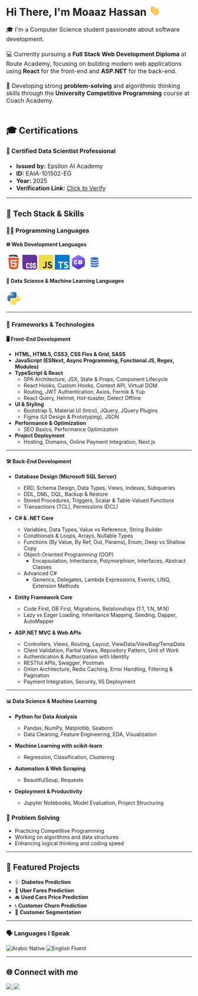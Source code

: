 <h1>Hi There, I'm Moaaz Hassan <img src="https://raw.githubusercontent.com/ABSphreak/ABSphreak/master/gifs/Hi.gif" width="30px"></h1>

<span style="font-size:16px">

🎓 I'm a Computer Science student passionate about software development.  
<br>
💻 Currently pursuing a <strong>Full Stack Web Development Diploma</strong> at Route Academy, focusing on building modern web applications using <strong>React</strong> for the front-end and <strong>ASP.NET</strong> for the back-end.  
<br>
🧠 Developing strong <strong>problem-solving</strong> and algorithmic thinking skills through the <strong>University Competitive Programming</strong> course at Coach Academy.  
<br>
## 🎓 Certifications

#### 📜 Certified Data Scientist Professional  
- **Issued by:** Epsilon AI Academy  
- **ID:** EAIA-101502-EG  
- **Year:** 2025  
- **Verification Link:** [Click to Verify](https://epsilonaii.org/verify)

</span>

---

## 🚀 Tech Stack & Skills

### 👨‍💻 Programming Languages

#### 🌐 Web Development Languages
<p align="left">
  <img title="HTML" width="40px" src="https://raw.githubusercontent.com/github/explore/main/topics/html/html.png" />
  <img title="CSS" width="40px" src="https://raw.githubusercontent.com/github/explore/main/topics/css/css.png" />
  <img title="JavaScript" width="40px" src="https://raw.githubusercontent.com/github/explore/main/topics/javascript/javascript.png" />
  <img title="TypeScript" width="40px" src="https://raw.githubusercontent.com/github/explore/main/topics/typescript/typescript.png" />
  <img title="C#" width="40px" src="https://raw.githubusercontent.com/github/explore/main/topics/csharp/csharp.png" />
  <img title="SQL" width="40px" src="https://raw.githubusercontent.com/github/explore/main/topics/sql/sql.png" />
</p>

#### 🤖 Data Science & Machine Learning Languages
<p align="left">
  <img title="Python" width="40px" src="https://raw.githubusercontent.com/github/explore/main/topics/python/python.png" />
</p>

---

### 🧱 Frameworks & Technologies

#### 🖥️ Front-End Development

- **HTML, HTML5, CSS3, CSS Flex & Grid, SASS**
- **JavaScript (ESNext, Async Programming, Functional JS, Regex, Modules)**
- **TypeScript & React**
  - SPA Architecture, JSX, State & Props, Component Lifecycle
  - React Hooks, Custom Hooks, Context API, Virtual DOM
  - Routing, JWT Authentication, Axios, Formik & Yup
  - React Query, Helmet, Hot-toaster, Detect Offline
- **UI & Styling**
  - Bootstrap 5, Material UI (Intro), JQuery, JQuery Plugins
  - Figma (UI Design & Prototyping), JSON
- **Performance & Optimization**
  - SEO Basics, Performance Optimization
- **Project Deployment**
  - Hosting, Domains, Online Payment Integration, Next.js

---

#### 🛠️ Back-End Development

- **Database Design (Microsoft SQL Server)**
  - ERD, Schema Design, Data Types, Views, Indexes, Subqueries
  - DDL, DML, DQL, Backup & Restore
  - Stored Procedures, Triggers, Scalar & Table-Valued Functions
  - Transactions (TCL), Permissions (DCL)

- **C# & .NET Core**
  - Variables, Data Types, Value vs Reference, String Builder
  - Conditionals & Loops, Arrays, Nullable Types
  - Functions (By Value, By Ref, Out, Params), Enum, Deep vs Shallow Copy
  - Object-Oriented Programming (OOP)
    - Encapsulation, Inheritance, Polymorphism, Interfaces, Abstract Classes
  - Advanced C#
    - Generics, Delegates, Lambda Expressions, Events, LINQ, Extension Methods

- **Entity Framework Core**
  - Code First, DB First, Migrations, Relationships (1:1, 1:N, M:N)
  - Lazy vs Eager Loading, Inheritance Mapping, Seeding, Dapper, AutoMapper

- **ASP.NET MVC & Web APIs**
  - Controllers, Views, Routing, Layout, ViewData/ViewBag/TempData
  - Client Validation, Partial Views, Repository Pattern, Unit of Work
  - Authentication & Authorization with Identity
  - RESTful APIs, Swagger, Postman
  - Onion Architecture, Redis Caching, Error Handling, Filtering & Pagination
  - Payment Integration, Security, IIS Deployment

---

#### 📊 Data Science & Machine Learning

- **Python for Data Analysis**
  - Pandas, NumPy, Matplotlib, Seaborn
  - Data Cleaning, Feature Engineering, EDA, Visualization

- **Machine Learning with scikit-learn**
  - Regression, Classification, Clustering

- **Automation & Web Scraping**
  - BeautifulSoup, Requests

- **Deployment & Productivity**
  - Jupyter Notebooks, Model Evaluation, Project Structuring

### 🧩 Problem Solving
- Practicing Competitive Programming  
- Working on algorithms and data structures  
- Enhancing logical thinking and coding speed  

---

## 📂 Featured Projects
- 🩺 **Diabetes Prediction**  
- 🚖 **Uber Fares Prediction**  
- 🚘 **Used Cars Price Prediction**  
- 📞 **Customer Churn Prediction**  
- 👥 **Customer Segmentation**


---

### 🗣️ Languages I Speak

<p align="left">
  <img src="https://img.shields.io/badge/Arabic-Native-green" alt="Arabic Native" />
  <img src="https://img.shields.io/badge/English-Fluent-blue" alt="English Fluent" />
</p>

---



## 🌐 Connect with me

<p align="left">
  <a href="https://www.linkedin.com/in/moaaz-hassan-298108377/">
    <img src="https://cdn2.iconfinder.com/data/icons/social-media-2285/512/1_Linkedin_unofficial_colored_svg-128.png" width="40" />
  </a>
  <a href="https://www.kaggle.com/moaazhassan">
    <img src="https://www.vectorlogo.zone/logos/kaggle/kaggle-icon.svg" width="40" />
  </a>
</p>



